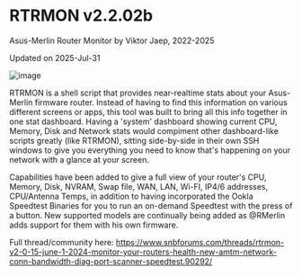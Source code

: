 # RTRMON v2.2.02b
Asus-Merlin Router Monitor by Viktor Jaep, 2022-2025

Updated on 2025-Jul-31

![image](https://github.com/user-attachments/assets/97c0f059-9ac8-480c-ae68-f4ba97342679)

RTRMON is a shell script that provides near-realtime stats about your Asus-Merlin firmware router. Instead of having to find this information on various different screens or apps, this tool was built to bring all this info together in one stat dashboard.  Having a 'system' dashboard showing current CPU, Memory, Disk and Network stats would compiment other dashboard-like scripts greatly (like RTRMON), sitting side-by-side in their own SSH windows to give you everything you need to know that's happening on your network with a glance at your screen.

Capabilities have been added to give a full view of your router's CPU, Memory, Disk, NVRAM, Swap file, WAN, LAN, Wi-FI, IP4/6 addresses, CPU/Antenna Temps, in addition to having incorporated the Ookla Speedtest Binaries for you to run an on-demand Speedtest with the press of a button. New supported models are continually being added as @RMerlin adds support for them with his own firmware.

Full thread/community here: https://www.snbforums.com/threads/rtrmon-v2-0-15-june-1-2024-monitor-your-routers-health-new-amtm-network-conn-bandwidth-diag-port-scanner-speedtest.90292/
